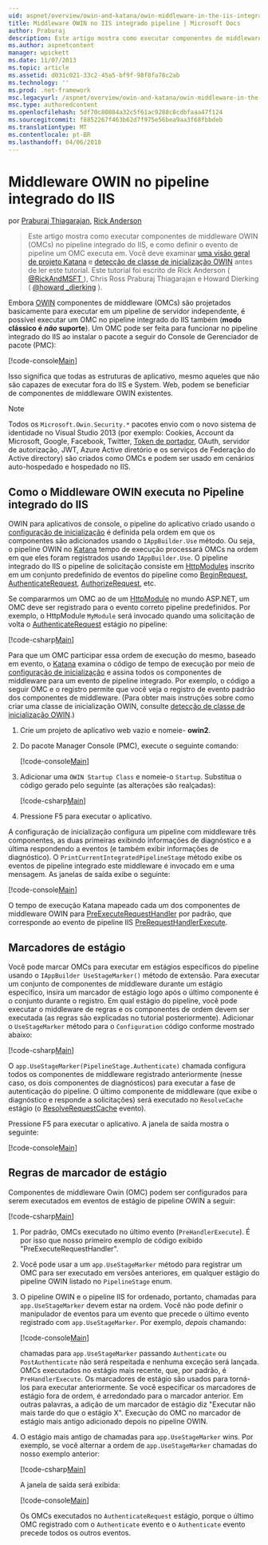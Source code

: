 ```yaml
---
uid: aspnet/overview/owin-and-katana/owin-middleware-in-the-iis-integrated-pipeline
title: Middleware OWIN no IIS integrado pipeline | Microsoft Docs
author: Praburaj
description: Este artigo mostra como executar componentes de middleware OWIN (OMCs) no pipeline integrado do IIS, e como definir o evento de pipeline um OMC executa em. Você deve...
ms.author: aspnetcontent
manager: wpickett
ms.date: 11/07/2013
ms.topic: article
ms.assetid: d031c021-33c2-45a5-bf9f-98f8fa78c2ab
ms.technology: ''
ms.prod: .net-framework
msc.legacyurl: /aspnet/overview/owin-and-katana/owin-middleware-in-the-iis-integrated-pipeline
msc.type: authoredcontent
ms.openlocfilehash: 5df70c80084a32c5f61ac9288c8cdbfaaa47f124
ms.sourcegitcommit: f8852267f463b62d7f975e56bea9aa3f68fbbdeb
ms.translationtype: MT
ms.contentlocale: pt-BR
ms.lasthandoff: 04/06/2018
---
```

<a name="owin-middleware-in-the-iis-integrated-pipeline"></a>Middleware OWIN no pipeline integrado do IIS
====================
por [Praburaj Thiagarajan](https://github.com/Praburaj), [Rick Anderson](https://github.com/Rick-Anderson)

> Este artigo mostra como executar componentes de middleware OWIN (OMCs) no pipeline integrado do IIS, e como definir o evento de pipeline um OMC executa em. Você deve examinar [uma visão geral de projeto Katana](an-overview-of-project-katana.md) e [detecção de classe de inicialização OWIN](owin-startup-class-detection.md) antes de ler este tutorial. Este tutorial foi escrito de Rick Anderson ( [ @RickAndMSFT ](https://twitter.com/#!/RickAndMSFT) ), Chris Ross Praburaj Thiagarajan e Howard Dierking ( [ @howard \_dierking](https://twitter.com/howard_dierking) ).


Embora [OWIN](an-overview-of-project-katana.md) componentes de middleware (OMCs) são projetados basicamente para executar em um pipeline de servidor independente, é possível executar um OMC no pipeline integrado do IIS também (**modo clássico é *não* suporte**). Um OMC pode ser feita para funcionar no pipeline integrado do IIS ao instalar o pacote a seguir do Console de Gerenciador de pacote (PMC):

[!code-console[Main](owin-middleware-in-the-iis-integrated-pipeline/samples/sample1.cmd)]

Isso significa que todas as estruturas de aplicativo, mesmo aqueles que não são capazes de executar fora do IIS e System. Web, podem se beneficiar de componentes de middleware OWIN existentes. 

> [!NOTE]
> Todos os `Microsoft.Owin.Security.*` pacotes envio com o novo sistema de identidade no Visual Studio 2013 (por exemplo: Cookies, Account da Microsoft, Google, Facebook, Twitter, [Token de portador](http://self-issued.info/docs/draft-ietf-oauth-v2-bearer.html), OAuth, servidor de autorização, JWT, Azure Active diretório e os serviços de Federação do Active directory) são criados como OMCs e podem ser usado em cenários auto-hospedado e hospedado no IIS.

## <a name="how-owin-middleware-executes-in-the-iis-integrated-pipeline"></a>Como o Middleware OWIN executa no Pipeline integrado do IIS

OWIN para aplicativos de console, o pipeline do aplicativo criado usando o [configuração de inicialização](owin-startup-class-detection.md) é definida pela ordem em que os componentes são adicionados usando o `IAppBuilder.Use` método. Ou seja, o pipeline OWIN no [Katana](an-overview-of-project-katana.md) tempo de execução processará OMCs na ordem em que eles foram registrados usando `IAppBuilder.Use`. O pipeline integrado do IIS o pipeline de solicitação consiste em [HttpModules](https://msdn.microsoft.com/library/ms178468(v=vs.85).aspx) inscrito em um conjunto predefinido de eventos do pipeline como [BeginRequest](https://msdn.microsoft.com/library/system.web.httpapplication.beginrequest.aspx), [AuthenticateRequest](https://msdn.microsoft.com/library/system.web.httpapplication.authenticaterequest.aspx), [AuthorizeRequest](https://msdn.microsoft.com/library/system.web.httpapplication.authorizerequest.aspx), etc.

Se compararmos um OMC ao de um [HttpModule](https://msdn.microsoft.com/library/zec9k340(v=vs.85).aspx) no mundo ASP.NET, um OMC deve ser registrado para o evento correto pipeline predefinidos. Por exemplo, o HttpModule `MyModule` será invocado quando uma solicitação de volta o [AuthenticateRequest](https://msdn.microsoft.com/library/system.web.httpapplication.authenticaterequest.aspx) estágio no pipeline:

[!code-csharp[Main](owin-middleware-in-the-iis-integrated-pipeline/samples/sample2.cs?highlight=10)]

Para que um OMC participar essa ordem de execução do mesmo, baseado em evento, o [Katana](an-overview-of-project-katana.md) examina o código de tempo de execução por meio de [configuração de inicialização](owin-startup-class-detection.md) e assina todos os componentes de middleware para um evento de pipeline integrado. Por exemplo, o código a seguir OMC e o registro permite que você veja o registro de evento padrão dos componentes de middleware. (Para obter mais instruções sobre como criar uma classe de inicialização OWIN, consulte [detecção de classe de inicialização OWIN](owin-startup-class-detection.md).)

1. Crie um projeto de aplicativo web vazio e nomeie- **owin2**.
2. Do pacote Manager Console (PMC), execute o seguinte comando: 

    [!code-console[Main](owin-middleware-in-the-iis-integrated-pipeline/samples/sample3.cmd)]
3. Adicionar uma `OWIN Startup Class` e nomeie-o `Startup`. Substitua o código gerado pelo seguinte (as alterações são realçadas):  

    [!code-csharp[Main](owin-middleware-in-the-iis-integrated-pipeline/samples/sample4.cs?highlight=5-7,15-36)]
4. Pressione F5 para executar o aplicativo.

A configuração de inicialização configura um pipeline com middleware três componentes, as duas primeiras exibindo informações de diagnóstico e a última respondendo a eventos (e também exibir informações de diagnóstico). O `PrintCurrentIntegratedPipelineStage` método exibe os eventos de pipeline integrado este middleware é invocado em e uma mensagem. As janelas de saída exibe o seguinte:

[!code-console[Main](owin-middleware-in-the-iis-integrated-pipeline/samples/sample5.cmd)]

O tempo de execução Katana mapeado cada um dos componentes de middleware OWIN para [PreExecuteRequestHandler](https://msdn.microsoft.com/library/system.web.httpapplication.prerequesthandlerexecute.aspx) por padrão, que corresponde ao evento de pipeline IIS [PreRequestHandlerExecute](https://msdn.microsoft.com/library/system.web.httpapplication.prerequesthandlerexecute.aspx).

## <a name="stage-markers"></a>Marcadores de estágio

Você pode marcar OMCs para executar em estágios específicos do pipeline usando o `IAppBuilder UseStageMarker()` método de extensão. Para executar um conjunto de componentes de middleware durante um estágio específico, insira um marcador de estágio logo após o último componente é o conjunto durante o registro. Em qual estágio do pipeline, você pode executar o middleware de regras e os componentes de ordem devem ser executada (as regras são explicadas no tutorial posteriormente). Adicionar o `UseStageMarker` método para o `Configuration` código conforme mostrado abaixo:

[!code-csharp[Main](owin-middleware-in-the-iis-integrated-pipeline/samples/sample6.cs?highlight=13,19)]

O `app.UseStageMarker(PipelineStage.Authenticate)` chamada configura todos os componentes de middleware registrado anteriormente (nesse caso, os dois componentes de diagnósticos) para executar a fase de autenticação do pipeline. O último componente de middleware (que exibe o diagnóstico e responde a solicitações) será executado no `ResolveCache` estágio (o [ResolveRequestCache](https://msdn.microsoft.com/library/system.web.httpapplication.resolverequestcache.aspx) evento).

Pressione F5 para executar o aplicativo. A janela de saída mostra o seguinte:

[!code-console[Main](owin-middleware-in-the-iis-integrated-pipeline/samples/sample7.cmd)]

## <a name="stage-marker-rules"></a>Regras de marcador de estágio

Componentes de middleware Owin (OMC) podem ser configurados para serem executados em eventos de estágio de pipeline OWIN a seguir:

[!code-csharp[Main](owin-middleware-in-the-iis-integrated-pipeline/samples/sample8.cs)]

1. Por padrão, OMCs executado no último evento (`PreHandlerExecute`). É por isso que nosso primeiro exemplo de código exibido "PreExecuteRequestHandler".
2. Você pode usar a um `app.UseStageMarker` método para registrar um OMC para ser executado em versões anteriores, em qualquer estágio do pipeline OWIN listado no `PipelineStage` enum.
3. O pipeline OWIN e o pipeline IIS for ordenado, portanto, chamadas para `app.UseStageMarker` devem estar na ordem. Você não pode definir o manipulador de eventos para um evento que precede o último evento registrado com `app.UseStageMarker`. Por exemplo, *depois* chamando:

    [!code-console[Main](owin-middleware-in-the-iis-integrated-pipeline/samples/sample9.cmd)]

   chamadas para `app.UseStageMarker` passando `Authenticate` ou `PostAuthenticate` não será respeitada e nenhuma exceção será lançada. OMCs executados no estágio mais recente, que, por padrão, é `PreHandlerExecute`. Os marcadores de estágio são usados para torná-los para executar anteriormente. Se você especificar os marcadores de estágio fora de ordem, é arredondado para o marcador anterior. Em outras palavras, a adição de um marcador de estágio diz "Executar não mais tarde do que o estágio X". Execução do OMC no marcador de estágio mais antigo adicionado depois no pipeline OWIN.
4. O estágio mais antigo de chamadas para `app.UseStageMarker` wins. Por exemplo, se você alternar a ordem de `app.UseStageMarker` chamadas do nosso exemplo anterior:

    [!code-csharp[Main](owin-middleware-in-the-iis-integrated-pipeline/samples/sample10.cs?highlight=13,19)]

   A janela de saída será exibida: 

    [!code-console[Main](owin-middleware-in-the-iis-integrated-pipeline/samples/sample11.cmd)]

   Os OMCs executados no `AuthenticateRequest` estágio, porque o último OMC registrado com o `Authenticate` evento e o `Authenticate` evento precede todos os outros eventos.
